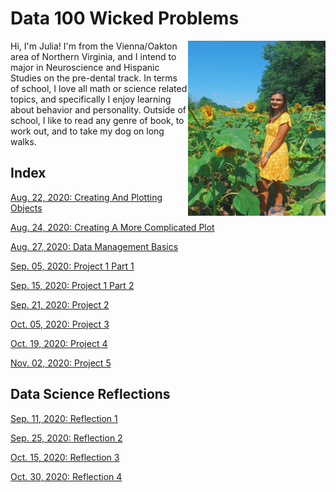 # Data 100 Wicked Problems

<img align="right" src="E289304E-FA29-4207-9A22-EE124A99EE87.jpeg" width="220" height="280" />

Hi, I'm Julia! I'm from the Vienna/Oakton area of Northern Virginia, and I intend to major in Neuroscience and Hispanic Studies on the pre-dental track. In terms of school, I love all math or science related topics, and specifically I enjoy learning about behavior and personality. Outside of school, I like to read any genre of book, to work out, and to take my dog on long walks. 

## Index
[Aug. 22, 2020: Creating And Plotting Objects](Practice1.md)

[Aug. 24, 2020: Creating A More Complicated Plot](Practice2.md)

[Aug. 27, 2020: Data Management Basics](data_mgt.md)

[Sep. 05, 2020: Project 1 Part 1](project1pt1.md)

[Sep. 15, 2020: Project 1 Part 2](project1pt2.md)

[Sep. 21, 2020: Project 2](project2.md)

[Oct. 05, 2020: Project 3](project3.md)

[Oct. 19, 2020: Project 4](project4.md)

[Nov. 02, 2020: Project 5](project5.md)

## Data Science Reflections
[Sep. 11, 2020: Reflection 1](DSreflection1.md)

[Sep. 25, 2020: Reflection 2](DSreflection2.md)

[Oct. 15, 2020: Reflection 3](DSreflection3.md)

[Oct. 30, 2020: Reflection 4](DSreflection4.md)
